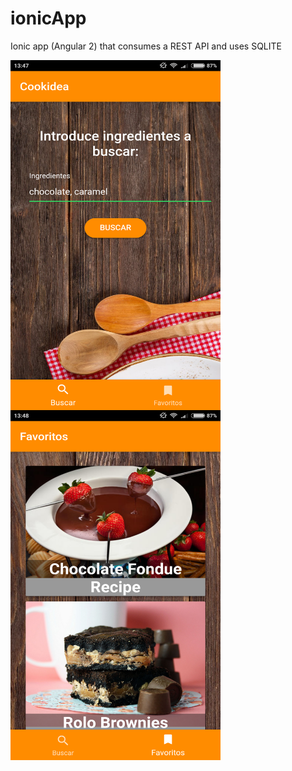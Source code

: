 # ionicApp
Ionic app (Angular 2) that consumes a REST API and uses SQLITE


<img align="left" width="336" height="560" src="https://github.com/carlosmacmar/ionicApp/blob/master/android1.png">
<img align="left" width="336" height="560" src="https://github.com/carlosmacmar/ionicApp/blob/master/android2.png">
